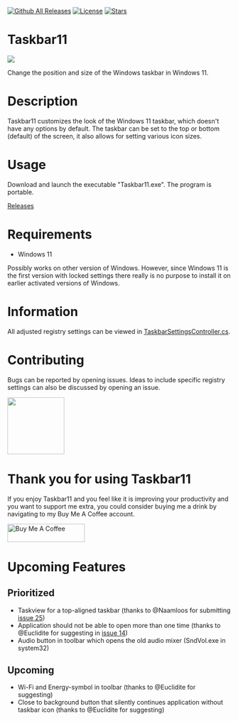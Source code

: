 [![Github All Releases](https://img.shields.io/github/downloads/jetspiking/Taskbar11/total.svg)]()
[![License](https://img.shields.io/github/license/jetspiking/Taskbar11.svg)]()
[![Stars](https://img.shields.io/github/stars/jetspiking/Taskbar11.svg)]()

# Taskbar11
<img src="https://github.com/jetspiking/Taskbar11/blob/main/Images/Taskbar11_Icon.png">

Change the position and size of the Windows taskbar in Windows 11.

# Description
Taskbar11 customizes the look of the Windows 11 taskbar, which doesn't have any options by default. The taskbar can be set to the top or bottom (default) of the screen, it also allows for setting various icon sizes.

# Usage
Download and launch the executable "Taskbar11.exe". The program is portable.

[Releases](https://github.com/jetspiking/Taskbar11/releases)

# Requirements
- Windows 11

Possibly works on other version of Windows. However, since Windows 11 is the first version with locked settings there really is no purpose to install it on earlier activated versions of Windows.

# Information
All adjusted registry settings can be viewed in [TaskbarSettingsController.cs](https://github.com/jetspiking/Taskbar11/blob/main/Taskbar11/Taskbar11/Controllers/TaskbarSettingsController.cs).

# Contributing
Bugs can be reported by opening issues. Ideas to include specific registry settings can also be discussed by opening an issue. 

<img src="https://github.com/jetspiking/Taskbar11/blob/main/Images/Taskbar11_Banner.jpg" width="128">

# Thank you for using Taskbar11
If you enjoy Taskbar11 and you feel like it is improving your productivity and you want to support me extra, you could consider buying me a drink by navigating to my Buy Me A Coffee account.

<a href="https://www.buymeacoffee.com/DustinHendriks" target="_blank"><img src="https://cdn.buymeacoffee.com/buttons/default-orange.png" alt="Buy Me A Coffee" height="41" width="174"></a>

# Upcoming Features
## Prioritized
- Taskview for a top-aligned taskbar (thanks to @Naamloos for submitting [issue 25](https://github.com/jetspiking/Taskbar11/issues/25))
- Application should not be able to open more than one time (thanks to @Euclidite for suggesting in [issue 14](https://github.com/jetspiking/Taskbar11/issues/14))
- Audio button in toolbar which opens the old audio mixer (SndVol.exe in system32)  

## Upcoming
- Wi-Fi and Energy-symbol in toolbar (thanks to @Euclidite for suggesting)
- Close to background button that silently continues application without taskbar icon (thanks to @Euclidite for suggesting)
